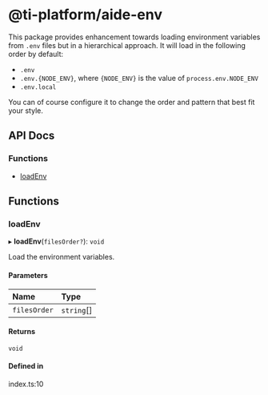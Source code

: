 # @ti-platform/aide-env

This package provides enhancement towards loading environment variables from `.env` files but in a hierarchical
approach. It will load in the following order by default:

- `.env`
- `.env.{NODE_ENV}`, where `{NODE_ENV}` is the value of `process.env.NODE_ENV`
- `.env.local`

You can of course configure it to change the order and pattern that best fit your style.

## API Docs

### Functions

- [loadEnv](README.md#loadenv)

## Functions

### loadEnv

▸ **loadEnv**(`filesOrder?`): `void`

Load the environment variables.

#### Parameters

| Name | Type |
| :------ | :------ |
| `filesOrder` | `string`[] |

#### Returns

`void`

#### Defined in

index.ts:10
